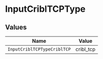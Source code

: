 # InputCriblTCPType


## Values

| Name                        | Value                       |
| --------------------------- | --------------------------- |
| `InputCriblTCPTypeCriblTCP` | cribl_tcp                   |